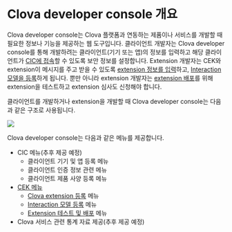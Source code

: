 # Clova developer console 개요

Clova developer console는 Clova 플랫폼과 연동하는 제품이나 서비스를 개발할 때 필요한 정보나 기능을 제공하는 웹 도구입니다. 클라이언트 개발자는 Clova developer console를 통해 개발하려는 클라이언트(기기 또는 앱)의 정보를 입력하고 해당 클라이언트가 [CIC에 접속](/CIC/CIC_Overview.md)할 수 있도록 보안 정보를 설정합니다. Extension 개발자는 CEK와 extension이 메시지를 주고 받을 수 있도록 [extension 정보를 입력](/DevConsole/Guides/CEK/Register_Extension.md)하고, [Interaction 모델을 등록](/DevConsole/Guides/CEK/Define_Interaction_Model.md)하게 됩니다. 뿐만 아니라 extension 개발자는 [extension 배포](/DevConsole/Guides/CEK/Deploy_Extension.md)를 위해 extension을 테스트하고 extension 심사도 신청해야 합니다.

클라이언트를 개발하거나 extension을 개발할 때 Clova developer console는 다음과 같은 구조로 사용됩니다.

![](/DevConsole/Resources/Images/DevConsole-Concept_Diagram.png)

Clova developer console는 다음과 같은 메뉴를 제공합니다.

* CIC 메뉴(추후 제공 예정)
  * 클라이언트 기기 및 앱 등록 메뉴
  * 클라이언트 인증 정보 관련 메뉴
  * 클라이언트 제품 사양 등록 메뉴
* [CEK 메뉴](/DevConsole/Guides/CEK/Using_CEK_Menu.md)
  * [Clova extension 등록](/DevConsole/Guides/CEK/Register_Extension.md) 메뉴
  * [Interaction 모델 등록](/DevConsole/Guides/CEK/Define_Interaction_Model.md) 메뉴
  * [Extension 테스트 및 배포](/DevConsole/Guides/CEK/Deploy_Extension.md) 메뉴
* Clova 서비스 관련 통계 자료 제공(추후 제공 예정)
